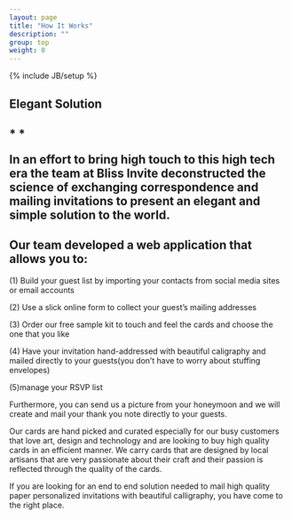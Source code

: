 ```yaml
---
layout: page
title: "How It Works"
description: ""
group: top
weight: 0
---
```

{% include JB/setup %}

<h2>Elegant Solution<h2> 
* *
<p>In an effort to bring high touch to this high tech era the team at Bliss Invite deconstructed the science of exchanging correspondence and mailing invitations to present an elegant and simple solution to the world.</p>  

<h2>Our team developed a web application that allows you to:</h2> 

<p>(1) Build your guest list by importing your contacts from social media sites or email accounts</p> 
<p>(2) Use a slick online form to collect your guest’s mailing addresses</p>
<p>(3) Order our free sample kit to touch and feel the cards and choose the one that you like</p>
<p>(4) Have your invitation hand-addressed with beautiful caligraphy and mailed directly to your guests(you don’t have to worry about stuffing envelopes)</p>
<p>(5)manage your RSVP list</p>
 
<p>Furthermore, you can send us a picture from your honeymoon and we will create and mail your thank you note directly to your guests.</p>
 
<p>Our cards are hand picked and curated especially for our busy customers that love art, design and technology and are looking to buy high quality cards in an efficient manner. We carry cards that are designed by local artisans that are very passionate about their craft and their passion is reflected through the quality of the cards.</p>
 
<p>If you are looking for an end to end solution needed to mail high quality paper personalized invitations with beautiful calligraphy, you have come to the right place.</p>
